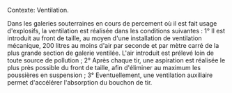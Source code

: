 Contexte: Ventilation.

Dans les galeries souterraines en cours de percement où il est fait usage d'explosifs, la ventilation est réalisée dans les conditions suivantes : 1° Il est introduit au front de taille, au moyen d'une installation de ventilation mécanique, 200 litres au moins d'air par seconde et par mètre carré de la plus grande section de galerie ventilée. L'air introduit est prélevé loin de toute source de pollution ; 2° Après chaque tir, une aspiration est réalisée le plus près possible du front de taille, afin d'éliminer au maximum les poussières en suspension ; 3° Eventuellement, une ventilation auxiliaire permet d'accélérer l'absorption du bouchon de tir.